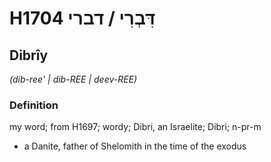 # H1704 דִּבְרִי / דברי

## Dibrîy

_(dib-ree' | dib-REE | deev-REE)_

### Definition

my word; from H1697; wordy; Dibri, an Israelite; Dibri; n-pr-m

- a Danite, father of Shelomith in the time of the exodus
